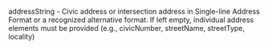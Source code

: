 <a name="addressString"></a>addressString - Civic address or intersection address in Single-line Address Format or a recognized alternative format. If left empty, individual address elements must be provided (e.g., civicNumber, streetName, streetType, locality)
